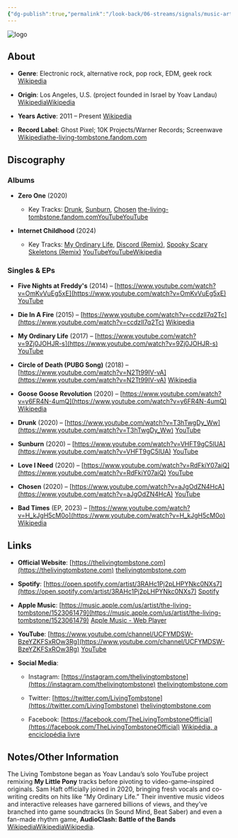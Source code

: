 ```yaml
---
{"dg-publish":true,"permalink":"/look-back/06-streams/signals/music-artists/the-living-tombstone/","tags":["#MusicArtist"],"noteIcon":"","created":"2025-08-28T23:54:20.418+02:00","updated":"2025-04-28T17:19:08.365+02:00"}
---
```



<img src="/img/MALOGO/TLT.png" alt="logo" class="round-img round-img-200">

## About

- **Genre**: Electronic rock, alternative rock, pop rock, EDM, geek rock [Wikipedia](https://en.wikipedia.org/wiki/The_Living_Tombstone?utm_source=chatgpt.com)
    
- **Origin**: Los Angeles, U.S. (project founded in Israel by Yoav Landau) [Wikipedia](https://en.wikipedia.org/wiki/The_Living_Tombstone?utm_source=chatgpt.com)[Wikipedia](https://en.wikipedia.org/wiki/The_Living_Tombstone?utm_source=chatgpt.com)
    
- **Years Active**: 2011 – Present [Wikipedia](https://en.wikipedia.org/wiki/The_Living_Tombstone?utm_source=chatgpt.com)
    
- **Record Label**: Ghost Pixel; 10K Projects/Warner Records; Screenwave [Wikipedia](https://en.wikipedia.org/wiki/The_Living_Tombstone?utm_source=chatgpt.com)[the-living-tombstone.fandom.com](https://the-living-tombstone.fandom.com/wiki/Zero_one_%28Album%29?utm_source=chatgpt.com)
    

## Discography

### Albums

- **Zero One** (2020)
    
    - Key Tracks: [Drunk](https://www.youtube.com/watch?v=T3hTwgDy_Ww), [Sunburn](https://www.youtube.com/watch?v=VHFT9gC5lUA), [Chosen](https://www.youtube.com/watch?v=aJgOdZN4HcA) [the-living-tombstone.fandom.com](https://the-living-tombstone.fandom.com/wiki/Zero_one_%28Album%29?utm_source=chatgpt.com)[YouTube](https://www.youtube.com/watch?v=VHFT9gC5lUA&utm_source=chatgpt.com)[YouTube](https://www.youtube.com/watch?v=aJgOdZN4HcA&utm_source=chatgpt.com)
        
- **Internet Childhood** (2024)
    
    - Key Tracks: [My Ordinary Life](https://www.youtube.com/watch?v=9Zj0JOHJR-s), [Discord (Remix)](https://www.youtube.com/watch?v=5Z56MZFMp0k), [Spooky Scary Skeletons (Remix)](https://www.youtube.com/watch?v=5PZ6iSTgBGg) [YouTube](https://www.youtube.com/watch?v=9Zj0JOHJR-s&utm_source=chatgpt.com)[YouTube](https://m.youtube.com/watch?t=0s&v=5Z56MZFMp0k&utm_source=chatgpt.com)[Wikipedia](https://en.wikipedia.org/wiki/Spooky%2C_Scary_Skeletons?utm_source=chatgpt.com)
        

### Singles & EPs

- **Five Nights at Freddy's** (2014) – [https://www.youtube.com/watch?v=OmKvVuEg5xE](https://www.youtube.com/watch?v=OmKvVuEg5xE) [YouTube](https://www.youtube.com/watch?v=OmKvVuEg5xE&utm_source=chatgpt.com)
    
- **Die In A Fire** (2015) – [https://www.youtube.com/watch?v=ccdzlI7q2Tc](https://www.youtube.com/watch?v=ccdzlI7q2Tc) [Wikipedia](https://en.wikipedia.org/wiki/The_Living_Tombstone?utm_source=chatgpt.com)
    
- **My Ordinary Life** (2017) – [https://www.youtube.com/watch?v=9Zj0JOHJR-s](https://www.youtube.com/watch?v=9Zj0JOHJR-s) [YouTube](https://www.youtube.com/watch?v=9Zj0JOHJR-s&utm_source=chatgpt.com)
    
- **Circle of Death (PUBG Song)** (2018) – [https://www.youtube.com/watch?v=N2Tt99IV-vA](https://www.youtube.com/watch?v=N2Tt99IV-vA) [Wikipedia](https://en.wikipedia.org/wiki/The_Living_Tombstone?utm_source=chatgpt.com)
    
- **Goose Goose Revolution** (2020) – [https://www.youtube.com/watch?v=y6FR4N-4umQ](https://www.youtube.com/watch?v=y6FR4N-4umQ) [Wikipedia](https://en.wikipedia.org/wiki/The_Living_Tombstone?utm_source=chatgpt.com)
    
- **Drunk** (2020) – [https://www.youtube.com/watch?v=T3hTwgDy_Ww](https://www.youtube.com/watch?v=T3hTwgDy_Ww) [YouTube](https://www.youtube.com/watch?v=T3hTwgDy_Ww&utm_source=chatgpt.com)
    
- **Sunburn** (2020) – [https://www.youtube.com/watch?v=VHFT9gC5lUA](https://www.youtube.com/watch?v=VHFT9gC5lUA) [YouTube](https://www.youtube.com/watch?v=VHFT9gC5lUA&utm_source=chatgpt.com)
    
- **Love I Need** (2020) – [https://www.youtube.com/watch?v=RdFkiY07aiQ](https://www.youtube.com/watch?v=RdFkiY07aiQ) [YouTube](https://www.youtube.com/watch?v=iu37ldKD9nE&utm_source=chatgpt.com)
    
- **Chosen** (2020) – [https://www.youtube.com/watch?v=aJgOdZN4HcA](https://www.youtube.com/watch?v=aJgOdZN4HcA) [YouTube](https://www.youtube.com/watch?v=aJgOdZN4HcA&utm_source=chatgpt.com)
    
- **Bad Times** (EP, 2023) – [https://www.youtube.com/watch?v=H_kJgH5cM0o](https://www.youtube.com/watch?v=H_kJgH5cM0o) [Wikipedia](https://en.wikipedia.org/wiki/The_Living_Tombstone?utm_source=chatgpt.com)
    

## Links

- **Official Website**: [https://thelivingtombstone.com](https://thelivingtombstone.com) [thelivingtombstone.com](https://thelivingtombstone.com/products/zero_one-lp?utm_source=chatgpt.com)
    
- **Spotify**: [https://open.spotify.com/artist/3RAHc1Pj2pLHPYNkc0NXs7](https://open.spotify.com/artist/3RAHc1Pj2pLHPYNkc0NXs7) [Spotify](https://open.spotify.com/album/54wAlSP6p1gVxZmlzAfpiJ?utm_source=chatgpt.com)
    
- **Apple Music**: [https://music.apple.com/us/artist/the-living-tombstone/1523061479](https://music.apple.com/us/artist/the-living-tombstone/1523061479) [Apple Music - Web Player](https://music.apple.com/us/album/zero-one/1523061478?utm_source=chatgpt.com)
    
- **YouTube**: [https://www.youtube.com/channel/UCFYMDSW-BzeYZKFSxROw3Rg](https://www.youtube.com/channel/UCFYMDSW-BzeYZKFSxROw3Rg) [YouTube](https://www.youtube.com/channel/UCFYMDSW-BzeYZKFSxROw3Rg?utm_source=chatgpt.com)
    
- **Social Media**:
    
    - Instagram: [https://instagram.com/thelivingtombstone](https://instagram.com/thelivingtombstone) [thelivingtombstone.com](https://thelivingtombstone.com/products/zero_one-lp?utm_source=chatgpt.com)
        
    - Twitter: [https://twitter.com/LivingTombstone](https://twitter.com/LivingTombstone) [thelivingtombstone.com](https://thelivingtombstone.com/products/zero_one-lp?utm_source=chatgpt.com)
        
    - Facebook: [https://facebook.com/TheLivingTombstoneOfficial](https://facebook.com/TheLivingTombstoneOfficial) [Wikipédia, a enciclopédia livre](https://pt.wikipedia.org/wiki/The_Living_Tombstone?utm_source=chatgpt.com)
        

## Notes/Other Information

The Living Tombstone began as Yoav Landau’s solo YouTube project remixing **My Little Pony** tracks before pivoting to video-game–inspired originals. Sam Haft officially joined in 2020, bringing fresh vocals and co-writing credits on hits like “My Ordinary Life.” Their inventive music videos and interactive releases have garnered billions of views, and they’ve branched into game soundtracks (In Sound Mind, Beat Saber) and even a fan-made rhythm game, **AudioClash: Battle of the Bands** [Wikipedia](https://en.wikipedia.org/wiki/The_Living_Tombstone?utm_source=chatgpt.com)[Wikipedia](https://en.wikipedia.org/wiki/The_Living_Tombstone?utm_source=chatgpt.com)[Wikipedia](https://en.wikipedia.org/wiki/The_Living_Tombstone?utm_source=chatgpt.com).